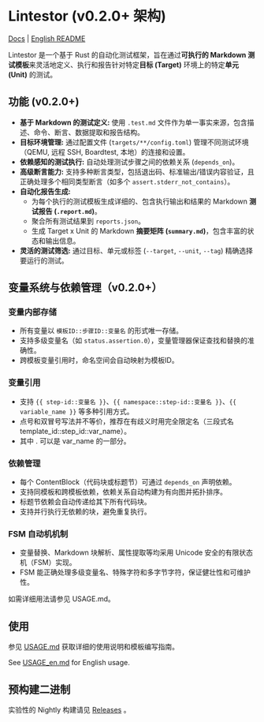 # Lintestor (v0.2.0+ 架构)

[Docs](https://255doesnotexist.github.io/lintestor/) | [English README](README_en.md)

Lintestor 是一个基于 Rust 的自动化测试框架，旨在通过**可执行的 Markdown 测试模板**来灵活地定义、执行和报告针对特定**目标 (Target)** 环境上的特定**单元 (Unit)** 的测试。

## 功能 (v0.2.0+)

*   **基于 Markdown 的测试定义:** 使用 `.test.md` 文件作为单一事实来源，包含描述、命令、断言、数据提取和报告结构。
*   **目标环境管理:** 通过配置文件 (`targets/**/config.toml`) 管理不同测试环境（QEMU, 远程 SSH, Boardtest, 本地）的连接和设置。
*   **依赖感知的测试执行:** 自动处理测试步骤之间的依赖关系 (`depends_on`)。
*   **高级断言能力:** 支持多种断言类型，包括退出码、标准输出/错误内容验证，且正确处理多个相同类型断言（如多个 `assert.stderr_not_contains`）。
*   **自动化报告生成:**
    *   为每个执行的测试模板生成详细的、包含执行输出和结果的 Markdown **测试报告 (`.report.md`)**。
    *   聚合所有测试结果到 `reports.json`。
    *   生成 Target x Unit 的 Markdown **摘要矩阵 (`summary.md`)**，包含丰富的状态和输出信息。
*   **灵活的测试筛选:** 通过目标、单元或标签 (`--target`, `--unit`, `--tag`) 精确选择要运行的测试。

## 变量系统与依赖管理（v0.2.0+）

### 变量内部存储
- 所有变量以 `模板ID::步骤ID::变量名` 的形式唯一存储。
- 支持多级变量名（如 `status.assertion.0`），变量管理器保证查找和替换的准确性。
- 跨模板变量引用时，命名空间会自动映射为模板ID。

### 变量引用
- 支持 `{{ step-id::变量名 }}`、`{{ namespace::step-id::变量名 }}`、`{{ variable_name }}` 等多种引用方式。
- 点号和双冒号写法并不等价，推荐在有歧义时用完全限定名（三段式名 template_id::step_id::var_name）。
- 其中 . 可以是 var_name 的一部分。

### 依赖管理
- 每个 ContentBlock（代码块或标题节）可通过 `depends_on` 声明依赖。
- 支持同模板和跨模板依赖，依赖关系自动构建为有向图并拓扑排序。
- 标题节依赖会自动传递给其下所有代码块。
- 支持并行执行无依赖的块，避免重复执行。

### FSM 自动机机制
- 变量替换、Markdown 块解析、属性提取等均采用 Unicode 安全的有限状态机（FSM）实现。
- FSM 能正确处理多级变量名、特殊字符和多字节字符，保证健壮性和可维护性。

如需详细用法请参见 USAGE.md。

## 使用

参见 [USAGE.md](USAGE.md) 获取详细的使用说明和模板编写指南。

See [USAGE_en.md](USAGE_en.md) for English usage.

## 预构建二进制
实验性的 Nightly 构建请见 [Releases](https://github.com/255doesnotexist/lintestor/releases) 。